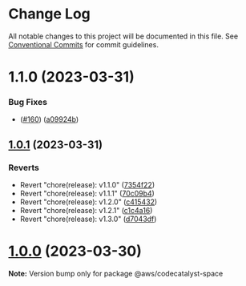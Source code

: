 # Change Log

All notable changes to this project will be documented in this file.
See [Conventional Commits](https://conventionalcommits.org) for commit guidelines.

# 1.1.0 (2023-03-31)


### Bug Fixes

* ([#160](https://github.com/aws/actions-dev-kit/issues/160)) ([a09924b](https://github.com/aws/actions-dev-kit/commit/a09924b50ebf373c63c9989fb45b2af3dda8278c))





## [1.0.1](https://github.com/aws/actions-dev-kit/compare/v1.2.1...v1.0.1) (2023-03-31)


### Reverts

* Revert "chore(release): v1.1.0" ([7354f22](https://github.com/aws/actions-dev-kit/commit/7354f223e8526d83ab5f718560d0501a1c8c5c76))
* Revert "chore(release): v1.1.1" ([70c09b4](https://github.com/aws/actions-dev-kit/commit/70c09b454ed11011d288ebbc21ee083d7c73e0f6))
* Revert "chore(release): v1.2.0" ([c415432](https://github.com/aws/actions-dev-kit/commit/c415432eb9025dc13ec72a6615825c51caaf0709))
* Revert "chore(release): v1.2.1" ([c1c4a16](https://github.com/aws/actions-dev-kit/commit/c1c4a16d179e5e52344e988410ded62a645850a7))
* Revert "chore(release): v1.3.0" ([d7043df](https://github.com/aws/actions-dev-kit/commit/d7043df08ac67b5bb82831903f1e6f93a52af7d4))





# [1.0.0](https://github.com/aws/actions-dev-kit/compare/v0.109.1...v1.0.0) (2023-03-30)

**Note:** Version bump only for package @aws/codecatalyst-space
